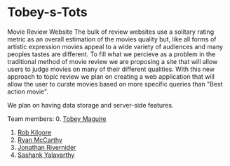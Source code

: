 # Tobey-s-Tots
Movie Review Website
The bulk of review websites use a solitary rating metric as an overall estimation of the movies quality but, like all forms of artistic expression movies appeal to a wide variety of audiences and many peoples tastes are different. To fill what we percieve as a problem in the traditional method of movie review we are proposing a site that will allow users to judge movies on many of their different qualities. With this new approach to topic review we plan on creating a web application that will allow the user to curate movies based on more specific queries than "Best action movie".

We plan on having data storage and server-side features.

Team members:
  0. [Tobey Maguire](https://www.imdb.com/name/nm0001497/)
  1. [Rob Kilgore](Team/RobKilgore.md)
  2. [Ryan McCarthy](Team/RyanMcCarthy.md)
  3. [Jonathan Rivernider](Team/JonathanRivernider.md)
  4. [Sashank Yalavarthy](Team/SashankYalavarthy.md)

